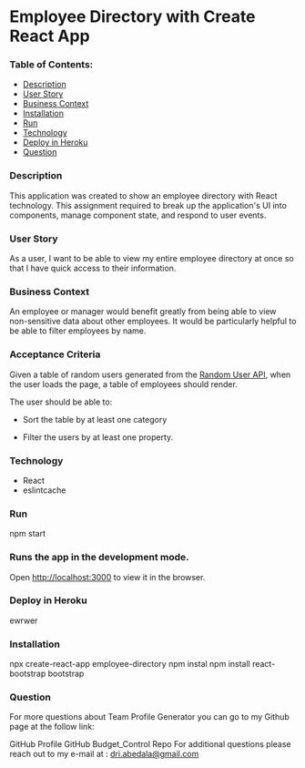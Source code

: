 # Employee Directory with Create React App

### Table of Contents:
  - [Description](#description)
  - [User Story](#userstory)
  - [Business Context](#business)
  - [Installation](#installation)
  - [Run](#run)
  - [Technology](#technology)
  - [Deploy in Heroku](#deploy)
  - [Question](#question) 

### Description 
This application was created to show an employee directory with React technology. This assignment required to break up the application's UI into components, manage component state, and respond to user events.
### <a name="userstory"></a>User Story
As a user, I want to be able to view my entire employee directory at once so that I have quick access to their information.
### <a name="business"></a>Business Context

An employee or manager would benefit greatly from being able to view non-sensitive data about other employees. It would be particularly helpful to be able to filter employees by name.

### Acceptance Criteria

Given a table of random users generated from the [Random User API](https://randomuser.me/), when the user loads the page, a table of employees should render. 

The user should be able to:

  * Sort the table by at least one category

  * Filter the users by at least one property.

### Technology
* React
* eslintcache

### Run
npm start

### Runs the app in the development mode.
Open [http://localhost:3000](http://localhost:3000) to view it in the browser.

### <a name="deploy">Deploy in Heroku

ewrwer 
### Installation
npx create-react-app employee-directory
npm instal
npm install react-bootstrap bootstrap

### Question

For more questions about Team Profile Generator you can go to my Github page at the follow link:

GitHub Profile
GitHub Budget_Control Repo
For additional questions please reach out to my e-mail at : dri.abedala@gmail.com